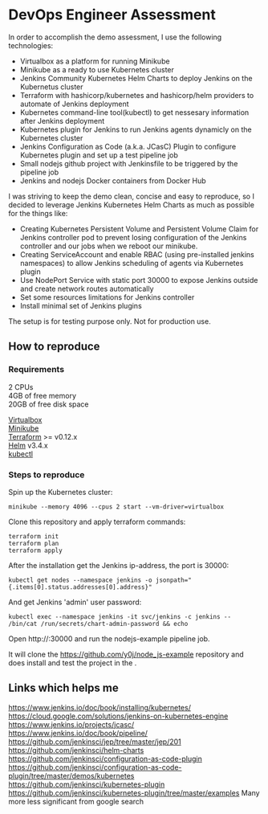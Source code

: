 # DevOps Engineer Assessment

In order to accomplish the demo assessment, I use the following technologies:

- Virtualbox as a platform for running Minikube
- Minikube as a ready to use Kubernetes cluster
- Jenkins Community Kubernetes Helm Charts to deploy Jenkins on the Kubernetus cluster
- Terraform with hashicorp/kubernetes and hashicorp/helm providers to automate of Jenkins deployment
- Kubernetes command-line tool(kubectl) to get nessesary information after Jenkins deployment
- Kubernetes plugin for Jenkins to run Jenkins agents dynamicly on the Kubernetes cluster
- Jenkins Configuration as Code (a.k.a. JCasC) Plugin to configure Kubernetes plugin and set up a test pipeline job
- Small nodejs github project with Jenkinsfile to be triggered by the pipeline job
- Jenkins and nodejs Docker containers from Docker Hub

I was striving to keep the demo clean, concise and easy to reproduce, so I decided to leverage Jenkins Kubernetes Helm Charts as much as possible for the things like:
- Creating Kubernetes Persistent Volume and Persistent Volume Claim for Jenkins controller pod to prevent losing configuration of the Jenkins controller and our jobs when we reboot our minikube.
- Creating ServiceAccount and enable RBAC (using pre-installed jenkins namespaces) to allow Jenkins scheduling of agents via Kubernetes plugin
- Use NodePort Service with static port 30000 to expose Jenkins outside and create network routes automatically
- Set some resources limitations for Jenkins controller
- Install minimal set of Jenkins plugins

The setup is for testing purpose only. Not for production use.

## How to reproduce

### Requirements

2 CPUs<br>
4GB of free memory<br>
20GB of free disk space<br>

[Virtualbox](https://www.virtualbox.org/wiki/Downloads)<br>
[Minikube](https://minikube.sigs.k8s.io/docs/start/)<br>
[Terraform](https://www.terraform.io/downloads.html) >= v0.12.x<br>
[Helm](https://helm.sh/docs/intro/install/) v3.4.x<br>
[kubectl](https://kubernetes.io/docs/tasks/tools/install-kubectl/)<br>

### Steps to reproduce
Spin up the Kubernetes cluster:
```
minikube --memory 4096 --cpus 2 start --vm-driver=virtualbox
```

Clone this repository and apply terraform commands:
```  
terraform init
terraform plan
terraform apply
```

After the installation get the Jenkins ip-address, the port is 30000:
```
kubectl get nodes --namespace jenkins -o jsonpath="{.items[0].status.addresses[0].address}"
```

And get Jenkins 'admin' user password:
```
kubectl exec --namespace jenkins -it svc/jenkins -c jenkins -- /bin/cat /run/secrets/chart-admin-password && echo
```

Open http://<Jenkins ip-address>:30000 and run the nodejs-example pipeline job. 


It will clone the https://github.com/y0j/node_js-example repository and does install and test the project in the .

## Links which helps me
https://www.jenkins.io/doc/book/installing/kubernetes/
https://cloud.google.com/solutions/jenkins-on-kubernetes-engine
https://www.jenkins.io/projects/jcasc/
https://www.jenkins.io/doc/book/pipeline/
https://github.com/jenkinsci/jep/tree/master/jep/201
https://github.com/jenkinsci/helm-charts
https://github.com/jenkinsci/configuration-as-code-plugin
https://github.com/jenkinsci/configuration-as-code-plugin/tree/master/demos/kubernetes
https://github.com/jenkinsci/kubernetes-plugin
https://github.com/jenkinsci/kubernetes-plugin/tree/master/examples
Many more less significant from google search